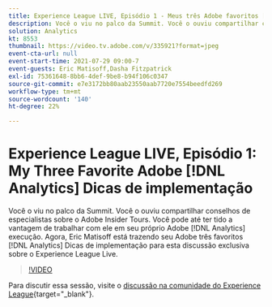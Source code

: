 ```yaml
---
title: Experience League LIVE, Episódio 1 - Meus três Adobe favoritos [!DNL Analytics] Dicas de implementação
description: Você o viu no palco da Summit. Você o ouviu compartilhar conselhos de especialistas sobre o Adobe Insider Tours. Você pode até ter tido a vantagem de trabalhar com ele em seu próprio Adobe [!DNL Analytics] execução. Agora, Eric Matisoff está trazendo seu Adobe três favoritos [!DNL Analytics] Dicas de implementação para esta discussão exclusiva sobre o Experience League Live.
solution: Analytics
kt: 8553
thumbnail: https://video.tv.adobe.com/v/335921?format=jpeg
event-cta-url: null
event-start-time: 2021-07-29 09:00-7
event-guests: Eric Matisoff,Dasha Fitzpatrick
exl-id: 75361648-8bb6-4def-9be8-b94f106c0347
source-git-commit: e7e3172bb80aab23550aab7720e7554beedfd269
workflow-type: tm+mt
source-wordcount: '140'
ht-degree: 22%

---
```


# Experience League LIVE, Episódio 1: My Three Favorite Adobe [!DNL Analytics] Dicas de implementação

Você o viu no palco da Summit. Você o ouviu compartilhar conselhos de especialistas sobre o Adobe Insider Tours. Você pode até ter tido a vantagem de trabalhar com ele em seu próprio Adobe [!DNL Analytics] execução. Agora, Eric Matisoff está trazendo seu Adobe três favoritos [!DNL Analytics] Dicas de implementação para esta discussão exclusiva sobre o Experience League Live.

>[!VIDEO](https://video.tv.adobe.com/v/335921/?quality=12&learn=on)

Para discutir essa sessão, visite o [discussão na comunidade do Experience League](https://experienceleaguecommunities.adobe.com/t5/adobe-analytics-discussions/questions-and-discussion-for-experience-league-live-ep-1-my/td-p/419498){target="_blank"}.
